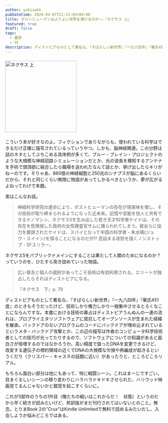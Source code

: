 ```yaml
---
author: yukisakk
pubDatetime: 2024-04-07T21:13:03+09:00
title: ポストヒューマンはよりよい世界を導けるのか——『ネクサス 上』
featured: true
draft: false
tags:
  - 書評
  - SF
description: ディストピアものとして著名な、『すばらしい新世界』『一九八四年』『華氏451度』のときもそうだったけど、技術しかり権力しかり一極集中させるとろくなことにならんですな。
---
```


<div style="margin: 20px 0">
<a href="https://www.amazon.co.jp/dp/4150121427/ref=nosim?tag=revbooks03-22" class="inline-block" style="margin: 0; padding: 0; border-width: 0;">     
<img src="https://images-na.ssl-images-amazon.com/images/P/4150121427.09.LZZZZZZZ.jpg" alt="ネクサス 上" style="width: 228px; height: auto; border-radius: 0; margin: 0; padding: 0;"> 
</a>
</div>

こういう本が好きなのよ。フィクションでありながらも、使われている科学はできるだけ正確に描写されているっていうやつ。しかも、脳神経関連。この分野は話のネタとしてぶちこめる具体例が多くて、ブルー・ブレイン・プロジェクトのような大規模な神経回路シミュレーションだとか、光の波長を検知するアンテナを手術で頭頂部に結合したら職場を追われたなんて話とか、挙げ出したらキリがねーのです。そりゃあ、860億の神経細胞と250兆のシナプスが脳にあるくらいだから、それと同じくらい無限に物語があってしかるべきというか、夢が広がるよねってわけで本題。

実はこんなお話。

> 神経科学研究の進歩により、ポストヒューマンの存在が現実味を増し、その技術が取り締まられるようになった近未来。記憶や官能を他人と共有できるナノマシン、ネクサス5を生み出した若き天才科学者ケイドは、その存在を危険視した政府の女性捜査官サムに捕らわれてしまう。彼女らに協力を要請されたケイドは、スパイとなって中国の科学者・朱水暎(ジュウ・スイイン)を探ることになるのだが!? 息詰まる攻防を描くノンストップ・SFスリラー。

ネクサス5をパブリックドメインにすることは果たして人類のためになるのか？　っていうのを、ひたすら突き詰めていった物語。

> 広い普及と個人の選択があってこそ技術は有効利用される。エリートが独占したらそれはディストピアになる。
>
> 『ネクサス　下』p. 79

ディストピアものとして著名な、『すばらしい新世界』『一九八四年』『華氏451度』のときもそうだったけど、技術しかり権力しかり一極集中させるとろくなことにならんですな。本書における技術の寡占はディストピアうんぬんの一連の流れは、プロプライエタリソフトウェアに抵抗してオープンソースが生まれた経緯を継承。バックドアのないプログラムのコードにバックドアが埋め込まれているというメタ・バックドア攻撃とか、この辺の描写は作者のコンピュータ科学技術者としての技巧が光ってたりするので、ソフトウェアについての知識があると面白さが倍増するのではなかろうか。高い精度で狙ったDNAを変更できるけど、改変する遺伝子の標的領域の近くでDNAの大規模な欠損や再編成が起きるというくだり（クリスパー・キャス９の話題に近い）があったりと、ところどころリアル。

もちろん面白い部分は他にもあって、特に戦闘シーン。これはまーじですごい。目まぐるしいシーンの移り変わりにハラハラドキドキさせられた、ハリウッド映画見てるんじゃないかと錯覚を起こすくらいに。

これが3部作のうちの1作目（俺たちの戦いはこれからだ！　状態）というのだから早く続きが読みたいけど、邦訳版がまだ刊行されてはいないとのこと。無念。とりまBook 2の"Crux"はKindle Unlimitedで無料で読めるみたいだし、入会しようか悩みどころではある。
